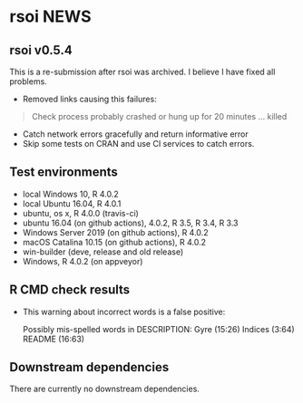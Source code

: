 # rsoi NEWS

## rsoi v0.5.4
This is a re-submission after rsoi was archived. I believe I have fixed all problems. 

* Removed links causing this failures:

> Check process probably crashed or hung up for 20 minutes ... killed

* Catch network errors gracefully and return informative error
* Skip some tests on CRAN and use CI services to catch errors.

## Test environments

* local Windows 10, R 4.0.2
* local Ubuntu 16.04, R 4.0.1
* ubuntu, os x, R 4.0.0 (travis-ci)
* ubuntu 16.04 (on github actions), 4.0.2, R 3.5, R 3.4, R 3.3
* Windows Server 2019 (on github actions), R 4.0.2
* macOS Catalina 10.15 (on github actions), R 4.0.2
* win-builder (deve, release and old release)
* Windows, R 4.0.2 (on appveyor)

## R CMD check results

* This warning about incorrect words is a false positive:

   Possibly mis-spelled words in DESCRIPTION:
     Gyre (15:26)
     Indices (3:64)
     README (16:63)

## Downstream dependencies

There are currently no downstream dependencies.